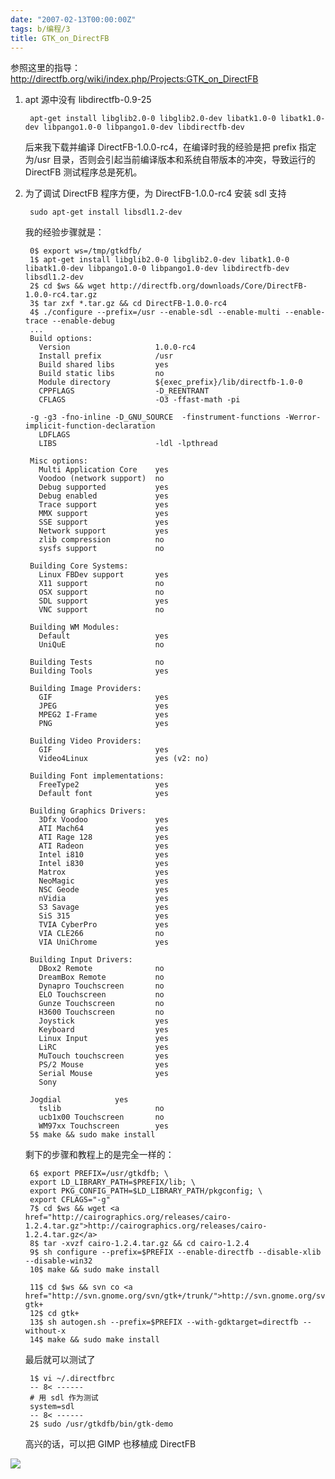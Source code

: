 ```yaml
---
date: "2007-02-13T00:00:00Z"
tags: b/编程/3
title: GTK_on_DirectFB
---
```


参照这里的指导：<http://directfb.org/wiki/index.php/Projects:GTK_on_DirectFB>

1. apt 源中没有 libdirectfb-0.9-25

        apt-get install libglib2.0-0 libglib2.0-dev libatk1.0-0 libatk1.0-dev libpango1.0-0 libpango1.0-dev libdirectfb-dev

    后来我下载并编译 DirectFB-1.0.0-rc4，在编译时我的经验是把 prefix 指定为/usr 目录，否则会引起当前编译版本和系统自带版本的冲突，导致运行的 DirectFB 测试程序总是死机。

2. 为了调试 DirectFB 程序方便，为 DirectFB-1.0.0-rc4 安装 sdl 支持

        sudo apt-get install libsdl1.2-dev

    我的经验步骤就是：

        0$ export ws=/tmp/gtkdfb/ 
        1$ apt-get install libglib2.0-0 libglib2.0-dev libatk1.0-0 libatk1.0-dev libpango1.0-0 libpango1.0-dev libdirectfb-dev libsdl1.2-dev
        2$ cd $ws && wget http://directfb.org/downloads/Core/DirectFB-1.0.0-rc4.tar.gz
        3$ tar zxf *.tar.gz && cd DirectFB-1.0.0-rc4
        4$ ./configure --prefix=/usr --enable-sdl --enable-multi --enable-trace --enable-debug 
        ...
        Build options:
          Version                   1.0.0-rc4
          Install prefix            /usr
          Build shared libs         yes
          Build static libs         no
          Module directory          ${exec_prefix}/lib/directfb-1.0-0
          CPPFLAGS                  -D_REENTRANT
          CFLAGS                    -O3 -ffast-math -pi
        
        -g -g3 -fno-inline -D_GNU_SOURCE  -finstrument-functions -Werror-implicit-function-declaration
          LDFLAGS
          LIBS                      -ldl -lpthread
        
        Misc options:
          Multi Application Core    yes
          Voodoo (network support)  no
          Debug supported           yes
          Debug enabled             yes
          Trace support             yes
          MMX support               yes
          SSE support               yes
          Network support           yes
          zlib compression          no
          sysfs support             no
        
        Building Core Systems:
          Linux FBDev support       yes
          X11 support               no
          OSX support               no
          SDL support               yes
          VNC support               no
        
        Building WM Modules:
          Default                   yes
          UniQuE                    no
        
        Building Tests              no
        Building Tools              yes
        
        Building Image Providers:
          GIF                       yes
          JPEG                      yes
          MPEG2 I-Frame             yes
          PNG                       yes
        
        Building Video Providers:
          GIF                       yes
          Video4Linux               yes (v2: no)
        
        Building Font implementations:
          FreeType2                 yes
          Default font              yes
        
        Building Graphics Drivers:
          3Dfx Voodoo               yes
          ATI Mach64                yes
          ATI Rage 128              yes
          ATI Radeon                yes
          Intel i810                yes
          Intel i830                yes
          Matrox                    yes
          NeoMagic                  yes
          NSC Geode                 yes
          nVidia                    yes
          S3 Savage                 yes
          SiS 315                   yes
          TVIA CyberPro             yes
          VIA CLE266                no
          VIA UniChrome             yes
        
        Building Input Drivers:
          DBox2 Remote              no
          DreamBox Remote           no
          Dynapro Touchscreen       no
          ELO Touchscreen           no
          Gunze Touchscreen         no
          H3600 Touchscreen         no
          Joystick                  yes
          Keyboard                  yes
          Linux Input               yes
          LiRC                      yes
          MuTouch touchscreen       yes
          PS/2 Mouse                yes
          Serial Mouse              yes
          Sony
        
        Jogdial            yes
          tslib                     no
          ucb1x00 Touchscreen       no
          WM97xx Touchscreen        yes
        5$ make && sudo make install

    剩下的步骤和教程上的是完全一样的：

        6$ export PREFIX=/usr/gtkdfb; \
        export LD_LIBRARY_PATH=$PREFIX/lib; \
        export PKG_CONFIG_PATH=$LD_LIBRARY_PATH/pkgconfig; \
        export CFLAGS="-g"
        7$ cd $ws && wget <a href="http://cairographics.org/releases/cairo-1.2.4.tar.gz">http://cairographics.org/releases/cairo-1.2.4.tar.gz</a>
        8$ tar -xvzf cairo-1.2.4.tar.gz && cd cairo-1.2.4
        9$ sh configure --prefix=$PREFIX --enable-directfb --disable-xlib --disable-win32
        10$ make && sudo make install

        11$ cd $ws && svn co <a href="http://svn.gnome.org/svn/gtk+/trunk/">http://svn.gnome.org/svn/gtk+/trunk/</a> gtk+
        12$ cd gtk+
        13$ sh autogen.sh --prefix=$PREFIX --with-gdktarget=directfb --without-x
        14$ make && sudo make install

    最后就可以测试了

        1$ vi ~/.directfbrc
        -- 8< ------
        # 用 sdl 作为测试
        system=sdl
        -- 8< ------
        2$ sudo /usr/gtkdfb/bin/gtk-demo

    高兴的话，可以把 GIMP 也移植成 DirectFB

![](http://bp2.blogger.com/_oKL9t7fM3TU/RdF-iVxG6SI/AAAAAAAAACc/YsZudHk3vxE/s400/dfbterm.png)
